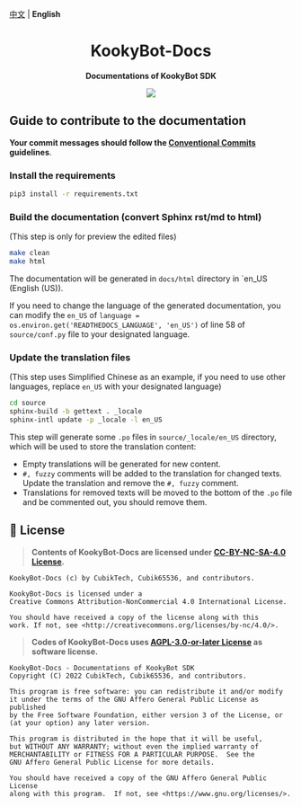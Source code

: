 [中文](README.md) | **English**

<h1 align="center">KookyBot-Docs</h1>

<p align="center"> 
  <b>Documentations of KookyBot SDK</b>
</p>

<p align="center">
  <a href="LICENSE">
    <img src="https://img.shields.io/badge/License-CC--BY--NC--SA--4.0-important?style=for-the-badge" />
  </a>
</p>

## Guide to contribute to the documentation

**Your commit messages should follow the [Conventional Commits](https://www.conventionalcommits.org/en/v1.0.0/) guidelines**.

### Install the requirements

``` bash
pip3 install -r requirements.txt
```

### Build the documentation (convert Sphinx rst/md to html)

(This step is only for preview the edited files)

``` bash
make clean
make html
```

The documentation will be generated in `docs/html` directory in `en_US (English (US)).

If you need to change the language of the generated documentation, you can modify the `en_US` of `language = os.environ.get('READTHEDOCS_LANGUAGE', 'en_US')` of line 58 of `source/conf.py` file to your designated language.

### Update the translation files

(This step uses Simplified Chinese as an example, if you need to use other languages, replace `en_US` with your designated language)

``` bash
cd source
sphinx-build -b gettext . _locale
sphinx-intl update -p _locale -l en_US
```

This step will generate some `.po` files in `source/_locale/en_US` directory, which will be used to store the translation content:

- Empty translations will be generated for new content.
- `#, fuzzy` comments will be added to the translation for changed texts. Update the translation and remove the `#, fuzzy` comment.
- Translations for removed texts will be moved to the bottom of the `.po` file and be commented out, you should remove them.

## 📜 License

> **Contents of KookyBot-Docs are licensed under [CC-BY-NC-SA-4.0 License](LICENSE).**

``` text
KookyBot-Docs (c) by CubikTech, Cubik65536, and contributors.

KookyBot-Docs is licensed under a
Creative Commons Attribution-NonCommercial 4.0 International License.

You should have received a copy of the license along with this
work. If not, see <http://creativecommons.org/licenses/by-nc/4.0/>.
```

> **Codes of KookyBot-Docs uses [AGPL-3.0-or-later License](LICENSE.CODE) as software license.**

``` text
KookyBot-Docs - Documentations of KookyBot SDK
Copyright (C) 2022 CubikTech, Cubik65536, and contributors.

This program is free software: you can redistribute it and/or modify
it under the terms of the GNU Affero General Public License as published
by the Free Software Foundation, either version 3 of the License, or
(at your option) any later version.

This program is distributed in the hope that it will be useful,
but WITHOUT ANY WARRANTY; without even the implied warranty of
MERCHANTABILITY or FITNESS FOR A PARTICULAR PURPOSE.  See the
GNU Affero General Public License for more details.

You should have received a copy of the GNU Affero General Public License
along with this program.  If not, see <https://www.gnu.org/licenses/>.
```
